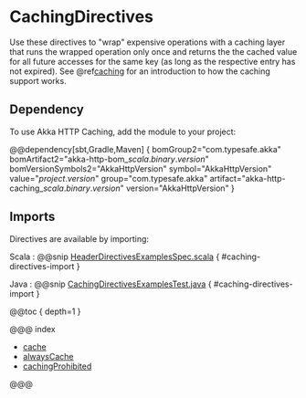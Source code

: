 # CachingDirectives

Use these directives to "wrap" expensive operations with a caching layer that
runs the wrapped operation only once and returns the the cached value for all
future accesses for the same key (as long as the respective entry has not expired).
See @ref[caching](../../../common/caching.md) for an introduction to how the
caching support works.

## Dependency

To use Akka HTTP Caching, add the module to your project:

@@dependency[sbt,Gradle,Maven] {
  bomGroup2="com.typesafe.akka" bomArtifact2="akka-http-bom_$scala.binary.version$" bomVersionSymbols2="AkkaHttpVersion"
  symbol="AkkaHttpVersion"
  value="$project.version$"
  group="com.typesafe.akka"
  artifact="akka-http-caching_$scala.binary.version$"
  version="AkkaHttpVersion"
}

## Imports

Directives are available by importing:

Scala
:  @@snip [HeaderDirectivesExamplesSpec.scala]($root$/src/test/scala/docs/http/scaladsl/server/directives/CachingDirectivesExamplesSpec.scala) { #caching-directives-import }

Java
:   @@snip [CachingDirectivesExamplesTest.java]($root$/src/test/java/docs/http/javadsl/server/directives/CachingDirectivesExamplesTest.java) { #caching-directives-import }

@@toc { depth=1 }

@@@ index

* [cache](cache.md)
* [alwaysCache](alwaysCache.md)
* [cachingProhibited](cachingProhibited.md)

@@@
